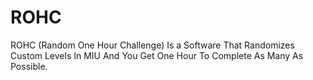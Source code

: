 # ROHC
ROHC (Random One Hour Challenge) Is a Software That Randomizes Custom Levels In MIU And You Get One Hour To Complete As Many As Possible.
